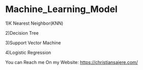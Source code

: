 # Machine_Learning_Model

 1)K Nearest Neighbor(KNN)
 
 2)Decision Tree
 
 3)Support Vector Machine
 
 4)Logistic Regression

You can Reach me On my Website: https://christiansajere.com/

